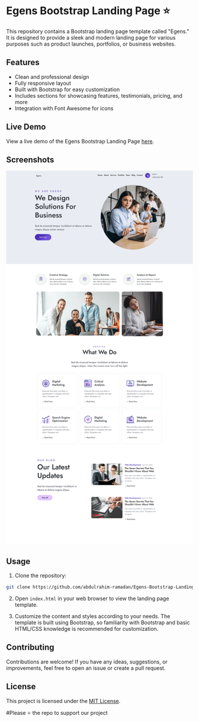 # Egens Bootstrap Landing Page ⭐

This repository contains a Bootstrap landing page template called "Egens." It is designed to provide a sleek and modern landing page for various purposes such as product launches, portfolios, or business websites.



## Features

- Clean and professional design
- Fully responsive layout
- Built with Bootstrap for easy customization
- Includes sections for showcasing features, testimonials, pricing, and more
- Integration with Font Awesome for icons

## Live Demo

View a live demo of the Egens Bootstrap Landing Page [here](https://abdulrahim-ramadan.github.io/Egens-Bootstrap-Landing-Page/).

## Screenshots

![project demo](screenshot.png)

## Usage

1. Clone the repository:

```bash
git clone https://github.com/abdulrahim-ramadan/Egens-Bootstrap-Landing-Page.git
```

2. Open `index.html` in your web browser to view the landing page template.

3. Customize the content and styles according to your needs. The template is built using Bootstrap, so familiarity with Bootstrap and basic HTML/CSS knowledge is recommended for customization.

## Contributing

Contributions are welcome! If you have any ideas, suggestions, or improvements, feel free to open an issue or create a pull request.

## License



This project is licensed under the [MIT License](LICENSE).


#Please ⭐ the repo to support our project
